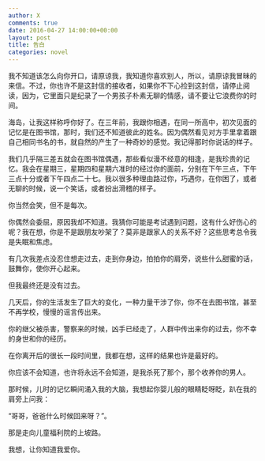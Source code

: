 ```yaml
---
author: X
comments: true
date: 2016-04-27 14:00:00+00:00
layout: post
title: 告白
categories: novel
---
```


我不知道该怎么向你开口，请原谅我，我知道你喜欢别人，所以，请原谅我冒昧的来信。不过，你也许不是这封信的接收者，如果你不下心捡到这封信，请停止阅读，因为，它里面只是纪录了一个男孩子朴素无聊的情感，请不要让它浪费你的时间。

海岛，让我这样称呼你好了。在三年前，我跟你相遇，在同一所高中，初次见面的记忆是在图书馆，那时，我们还不知道彼此的姓名。因为偶然看见对方手里拿着跟自己相同书名的书，就自然的产生了一种奇妙的感觉。我记得那时你说话的样子。

我们几乎隔三差五就会在图书馆偶遇，那些看似漫不经意的相逢，是我珍贵的记忆。我会在星期三，星期四和星期六准时的经过你的面前，分别在下午三点，下午三点十分或者下午四点二十七。我以很多种理由路过你，巧遇你，在你困了，或者无聊的时候，说一个笑话，或者扮出滑稽的样子。

你当然会笑，但不是每次。

你偶然会委屈，原因我却不知道。我猜你可能是考试遇到问题，这有什么好伤心的呢？我在想，你是不是跟朋友吵架了？莫非是跟家人的关系不好？这些思考总令我是失眠和焦虑。

有几次我差点没忍住想走过去，走到你身边，拍拍你的肩旁，说些什么甜蜜的话，鼓舞你，使你开心起来。

但我最终还是没有过去。

几天后，你的生活发生了巨大的变化，一种力量干涉了你，你不在去图书馆，甚至不再学校，慢慢的谣言传出来。

你的继父被杀害，警察来的时候，凶手已经走了，人群中传出来你的过去，你不幸的身世和你的经历。

在你离开后的很长一段时间里，我都在想，这样的结果也许是最好的。

你应该不会知道，也许将永远不会知道，是我杀死了那个，那个收养你的男人。

那时候，儿时的记忆瞬间涌入我的大脑，我想起你婴儿般的眼睛眨呀眨，趴在我的肩旁上问我：

“哥哥，爸爸什么时候回来呀？”。

那是走向儿童福利院的上坡路。

我想，让你知道我爱你。
